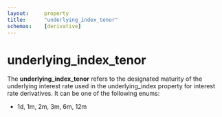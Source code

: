 ```yaml
---
layout:     property
title:      "underlying_index_tenor"
schemas:    [derivative]
---
```


# underlying_index_tenor
The **underlying_index_tenor** refers to the designated maturity of the underlying interest rate used in the underlying_index property for interest rate derivatives. It can be one of the following enums:
- 1d, 1m, 2m, 3m, 6m, 12m

